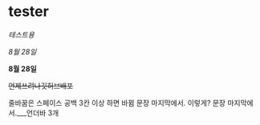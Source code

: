  # tester

_테스트용_

*8월 28일*

**8월 28일**

 ~~언제쓰려나깃허브배포~~

줄바꿈은 스페이스 공백 3칸 이상   하면 바뀜
문장 마지막에서.   이렇게?
문장 마지막에서.___언더바 3개
